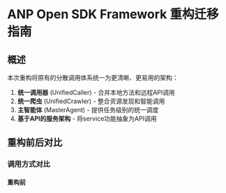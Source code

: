 # ANP Open SDK Framework 重构迁移指南

## 概述

本次重构将原有的分散调用体系统一为更清晰、更易用的架构：

1. **统一调用器** (UnifiedCaller) - 合并本地方法和远程API调用
2. **统一爬虫** (UnifiedCrawler) - 整合资源发现和智能调用
3. **主智能体** (MasterAgent) - 提供任务级别的统一调度
4. **基于API的服务架构** - 将service功能抽象为API调用

## 重构前后对比

### 调用方式对比

#### 重构前
